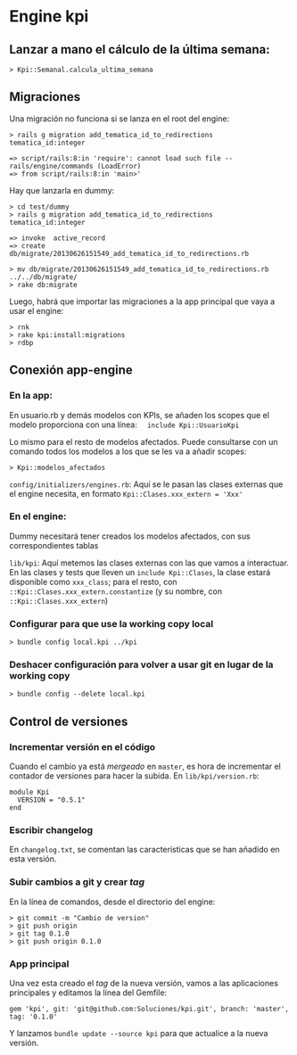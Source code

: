 # Engine kpi

## Lanzar a mano el cálculo de la última semana:

    > Kpi::Semanal.calcula_ultima_semana

## Migraciones

Una migración no funciona si se lanza en el root del engine:

    > rails g migration add_tematica_id_to_redirections tematica_id:integer

    => script/rails:8:in 'require': cannot load such file -- rails/engine/commands (LoadError)
    => from script/rails:8:in 'main>'

Hay que lanzarla en dummy:

    > cd test/dummy
    > rails g migration add_tematica_id_to_redirections tematica_id:integer

    => invoke  active_record
    => create    db/migrate/20130626151549_add_tematica_id_to_redirections.rb

    > mv db/migrate/20130626151549_add_tematica_id_to_redirections.rb ../../db/migrate/
    > rake db:migrate


Luego, habrá que importar las migraciones a la app principal que vaya a usar el engine:

    > rnk
    > rake kpi:install:migrations
    > rdbp

## Conexión app-engine

### En la app:

En usuario.rb y demás modelos con KPIs, se añaden los scopes que el modelo proporciona con una línea:
`  include Kpi::UsuarioKpi`

Lo mismo para el resto de modelos afectados.
Puede consultarse con un comando todos los modelos a los que se les va a añadir scopes:

    > Kpi::modelos_afectados

`config/initializers/engines.rb`: Aquí se le pasan las clases externas que el engine necesita, en formato `Kpi::Clases.xxx_extern = 'Xxx'`


### En el engine:

Dummy necesitará tener creados los modelos afectados, con sus correspondientes tablas

`lib/kpi`: Aquí metemos las clases externas con las que vamos a interactuar.
En las clases y tests que lleven un `include Kpi::Clases`, la clase estará disponible como `xxx_class`; para el resto, con `::Kpi::Clases.xxx_extern.constantize` (y su nombre, con `::Kpi::Clases.xxx_extern`)


### Configurar para que use la working copy local

    > bundle config local.kpi ../kpi

### Deshacer configuración para volver a usar git en lugar de la working copy

    > bundle config --delete local.kpi

## Control de versiones

### Incrementar versión en el código

Cuando el cambio ya está _mergeado_ en `master`, es hora de incrementar el contador de versiones para hacer la subida. En `lib/kpi/version.rb`:

    module Kpi
      VERSION = "0.5.1"
    end

### Escribir changelog

En `changelog.txt`, se comentan las características que se han añadido en esta versión.

###  Subir cambios a git y crear _tag_

En la línea de comandos, desde el directorio del engine:

    > git commit -m "Cambio de version"
    > git push origin
    > git tag 0.1.0
    > git push origin 0.1.0

### App principal

Una vez esta creado el _tag_ de la nueva versión, vamos a las aplicaciones principales y editamos la línea del Gemfile:

    gem 'kpi', git: 'git@github.com:Soluciones/kpi.git', branch: 'master', tag: '0.1.0'


Y lanzamos `bundle update --source kpi` para que actualice a la nueva versión.
